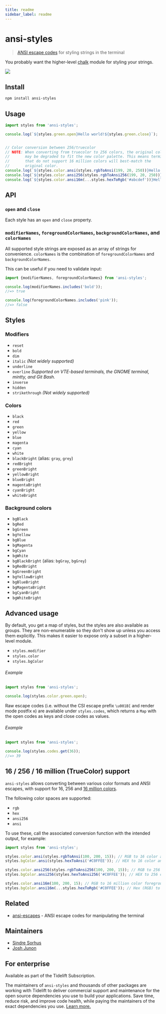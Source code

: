 ```yaml
---
title: readme
sidebar_label: readme
---
```

# ansi-styles

> [ANSI escape codes](https://en.wikipedia.org/wiki/ANSI_escape_code#Colors_and_Styles) for styling strings in the terminal

You probably want the higher-level [chalk](https://github.com/chalk/chalk) module for styling your strings.

![](screenshot.png)

## Install

```sh
npm install ansi-styles
```

## Usage

```js
import styles from 'ansi-styles';

console.log(`${styles.green.open}Hello world!${styles.green.close}`);


// Color conversion between 256/truecolor
// NOTE: When converting from truecolor to 256 colors, the original color
//       may be degraded to fit the new color palette. This means terminals
//       that do not support 16 million colors will best-match the
//       original color.
console.log(`${styles.color.ansi(styles.rgbToAnsi(199, 20, 250))}Hello World${styles.color.close}`)
console.log(`${styles.color.ansi256(styles.rgbToAnsi256(199, 20, 250))}Hello World${styles.color.close}`)
console.log(`${styles.color.ansi16m(...styles.hexToRgb('#abcdef'))}Hello World${styles.color.close}`)
```

## API

### `open` and `close`

Each style has an `open` and `close` property.

### `modifierNames`, `foregroundColorNames`, `backgroundColorNames`, and `colorNames`

All supported style strings are exposed as an array of strings for convenience. `colorNames` is the combination of `foregroundColorNames` and `backgroundColorNames`.

This can be useful if you need to validate input:

```js
import {modifierNames, foregroundColorNames} from 'ansi-styles';

console.log(modifierNames.includes('bold'));
//=> true

console.log(foregroundColorNames.includes('pink'));
//=> false
```

## Styles

### Modifiers

- `reset`
- `bold`
- `dim`
- `italic` *(Not widely supported)*
- `underline`
- `overline` *Supported on VTE-based terminals, the GNOME terminal, mintty, and Git Bash.*
- `inverse`
- `hidden`
- `strikethrough` *(Not widely supported)*

### Colors

- `black`
- `red`
- `green`
- `yellow`
- `blue`
- `magenta`
- `cyan`
- `white`
- `blackBright` (alias: `gray`, `grey`)
- `redBright`
- `greenBright`
- `yellowBright`
- `blueBright`
- `magentaBright`
- `cyanBright`
- `whiteBright`

### Background colors

- `bgBlack`
- `bgRed`
- `bgGreen`
- `bgYellow`
- `bgBlue`
- `bgMagenta`
- `bgCyan`
- `bgWhite`
- `bgBlackBright` (alias: `bgGray`, `bgGrey`)
- `bgRedBright`
- `bgGreenBright`
- `bgYellowBright`
- `bgBlueBright`
- `bgMagentaBright`
- `bgCyanBright`
- `bgWhiteBright`

## Advanced usage

By default, you get a map of styles, but the styles are also available as groups. They are non-enumerable so they don't show up unless you access them explicitly. This makes it easier to expose only a subset in a higher-level module.

- `styles.modifier`
- `styles.color`
- `styles.bgColor`

###### Example

```js
import styles from 'ansi-styles';

console.log(styles.color.green.open);
```

Raw escape codes (i.e. without the CSI escape prefix `\u001B[` and render mode postfix `m`) are available under `styles.codes`, which returns a `Map` with the open codes as keys and close codes as values.

###### Example

```js
import styles from 'ansi-styles';

console.log(styles.codes.get(36));
//=> 39
```

## 16 / 256 / 16 million (TrueColor) support

`ansi-styles` allows converting between various color formats and ANSI escapes, with support for 16, 256 and [16 million colors](https://gist.github.com/XVilka/8346728).

The following color spaces are supported:

- `rgb`
- `hex`
- `ansi256`
- `ansi`

To use these, call the associated conversion function with the intended output, for example:

```js
import styles from 'ansi-styles';

styles.color.ansi(styles.rgbToAnsi(100, 200, 15)); // RGB to 16 color ansi foreground code
styles.bgColor.ansi(styles.hexToAnsi('#C0FFEE')); // HEX to 16 color ansi foreground code

styles.color.ansi256(styles.rgbToAnsi256(100, 200, 15)); // RGB to 256 color ansi foreground code
styles.bgColor.ansi256(styles.hexToAnsi256('#C0FFEE')); // HEX to 256 color ansi foreground code

styles.color.ansi16m(100, 200, 15); // RGB to 16 million color foreground code
styles.bgColor.ansi16m(...styles.hexToRgb('#C0FFEE')); // Hex (RGB) to 16 million color foreground code
```

## Related

- [ansi-escapes](https://github.com/sindresorhus/ansi-escapes) - ANSI escape codes for manipulating the terminal

## Maintainers

- [Sindre Sorhus](https://github.com/sindresorhus)
- [Josh Junon](https://github.com/qix-)

## For enterprise

Available as part of the Tidelift Subscription.

The maintainers of `ansi-styles` and thousands of other packages are working with Tidelift to deliver commercial support and maintenance for the open source dependencies you use to build your applications. Save time, reduce risk, and improve code health, while paying the maintainers of the exact dependencies you use. [Learn more.](https://tidelift.com/subscription/pkg/npm-ansi-styles?utm_source=npm-ansi-styles&utm_medium=referral&utm_campaign=enterprise&utm_term=repo)

